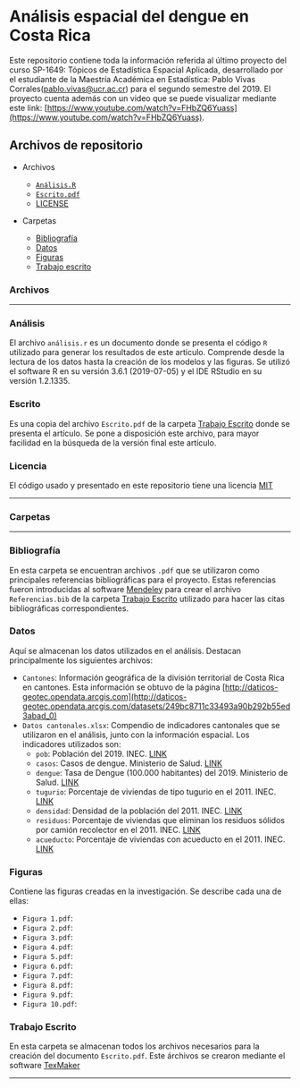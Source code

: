 # Análisis espacial del dengue en Costa Rica 

Este repositorio contiene toda la información referida al último proyecto del curso SP-1649: Tópicos de Estadística Espacial Aplicada, desarrollado por el estudiante de la Maestría Académica en Estadística: Pablo Vivas Corrales(<pablo.vivas@ucr.ac.cr>) para el segundo semestre del 2019. El proyecto cuenta además con un video que se puede visualizar mediante este link: [https://www.youtube.com/watch?v=FHbZQ6Yuass](https://www.youtube.com/watch?v=FHbZQ6Yuass).


## Archivos de repositorio

* Archivos
  * [`Análisis.R`](#análisis)
  * [`Escrito.pdf`](#escrito)
  * [LICENSE](#licencia)

* Carpetas
  * [Bibliografía](#bibliografía)
  * [Datos](#datos)
  * [Figuras](#figuras)
  * [Trabajo escrito](#trabajo-escrito)


### Archivos
---
### Análisis

El archivo `análisis.r` es un documento donde se presenta el código `R` utilizado para generar los resultados de este artículo. Comprende desde la lectura de los datos hasta la creación de los modelos y las figuras. Se utilizó el software R en su versión 3.6.1 (2019-07-05) y el IDE RStudio en su versión 1.2.1335.

### Escrito

Es una copia del archivo `Escrito.pdf` de la carpeta [Trabajo Escrito](#trabajo-escrito) donde se presenta el artículo. Se pone a disposición este archivo, para mayor facilidad en la búsqueda de la versión final este artículo. 

### Licencia

El código usado y presentado en este repositorio tiene una licencia [MIT](https://opensource.org/licenses/MIT)

---
### Carpetas
---
### Bibliografía

En esta carpeta se encuentran archivos `.pdf` que se utilizaron como principales referencias bibliográficas para el proyecto. Estas referencias fueron introducidas al software [Mendeley](https://www.mendeley.com/?interaction_required=true) para crear el archivo `Referencias.bib` de la carpeta [Trabajo Escrito](#trabajo-escrito) utilizado para hacer las citas bibliográficas correspondientes.

### Datos

Aquí se almacenan los datos utilizados en el análisis. Destacan principalmente los siguientes archivos:

* `Cantones`: Información geográfica de la división territorial de Costa Rica en cantones. Esta información se obtuvo de la página [http://daticos-geotec.opendata.arcgis.com](http://daticos-geotec.opendata.arcgis.com/datasets/249bc8711c33493a90b292b55ed3abad_0)
* `Datos cantonales.xlsx`: Compendio de indicadores cantonales que se utilizaron en el análisis, junto con la información espacial. Los indicadores utilizados son:
  * `pob`: Población del 2019. INEC. [LINK](http://services.inec.go.cr/proyeccionpoblacion/frmproyec.aspx)
  * `casos`: Casos de dengue. Ministerio de Salud. [LINK](https://www.ministeriodesalud.go.cr/index.php/vigilancia-de-la-salud/analisis-de-situacion-de-salud)
  * `dengue`: Tasa de Dengue (100.000 habitantes) del 2019. Ministerio de Salud. [LINK](https://www.ministeriodesalud.go.cr/index.php/vigilancia-de-la-salud/analisis-de-situacion-de-salud)
  * `tugurio`: Porcentaje de viviendas de tipo tugurio en el 2011. INEC. [LINK](http://sistemas.inec.cr:8080/bincri/RpWebEngine.exe/Portal?BASE=2011&lang=esp)
  * `densidad`: Densidad de la población del 2011. INEC. [LINK](http://sistemas.inec.cr:8080/bincri/RpWebEngine.exe/Portal?BASE=2011&lang=esp)
  * `residuos`: Porcentaje de viviendas que eliminan los residuos sólidos por camión recolector en el 2011. INEC. [LINK](http://sistemas.inec.cr:8080/bincri/RpWebEngine.exe/Portal?BASE=2011&lang=esp)
  * `acueducto`: Porcentaje de viviendas con acueducto en el 2011. INEC. [LINK](http://sistemas.inec.cr:8080/bincri/RpWebEngine.exe/Portal?BASE=2011&lang=esp)

### Figuras

Contiene las figuras creadas en la investigación. Se describe cada una de ellas: 

* `Figura 1.pdf`: 
* `Figura 2.pdf`: 
* `Figura 3.pdf`: 
* `Figura 4.pdf`: 
* `Figura 5.pdf`: 
* `Figura 6.pdf`: 
* `Figura 7.pdf`: 
* `Figura 8.pdf`: 
* `Figura 9.pdf`: 
* `Figura 10.pdf`: 

### Trabajo Escrito

En esta carpeta se almacenan todos los archivos necesarios para la creación del documento `Escrito.pdf`. Este árchivos se crearon mediante el software [TexMaker](https://www.xm1math.net/texmaker/)

---

